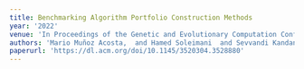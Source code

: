 ```yaml
---
title: Benchmarking Algorithm Portfolio Construction Methods
year: '2022'
venue: 'In Proceedings of the Genetic and Evolutionary Computation Conference Companion (GECCO 2022)'
authors: 'Mario Muñoz Acosta,  and Hamed Soleimani  and Sevvandi Kandanaarachchi'
paperurl: 'https://dl.acm.org/doi/10.1145/3520304.3528880'
---
```

